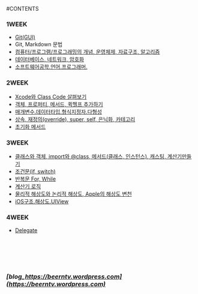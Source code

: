 #CONTENTS

### 1WEEK

- [Git(GUI)](https://github.com/hansonjung/i.hanson.jung/blob/master/0109_git/0109_Git.VCS.md)
- Git, Markdown 문법
- [컴퓨터/프로그램/프로그래밍의 개념, 운영체제, 자료구조, 알고리즘](https://github.com/hansonjung/i.hanson.jung/blob/master/0111_운영체제.자료구조.알고리즘/0111_운영체제.자료구조.알고리즘.md)
- [데이터베이스, 네트워크, 암호화](https://github.com/hansonjung/i.hanson.jung/blob/master/0112_데이터베이스.네트워크.암호화/0112_데이터베이스.네트워크.암호화.md)
- [소프트웨어공학.언어.프로그래머.](https://github.com/hansonjung/i.hanson.jung/blob/master/0113_소프트웨어공학.언어.프로그래머/0113_소프트웨어공학.언어.프로그래머.md)

### 2WEEK

- [Xcode와 Class Code 살펴보기](https://github.com/hansonjung/i.hanson.jung/blob/master/0116_Xcode.setup/0116_Xcode.setup.md)
- [객체, 프로퍼티, 메서드, 퀵헬프 추가하기](https://github.com/hansonjung/i.hanson.jung/blob/master/0117_객체.프로퍼티.메서드.퀵헬프/0117_객체.프로퍼티.메서드.퀵헬프.md)
- [매개변수.데이터타입.형식지정자.다형성](https://github.com/hansonjung/i.hanson.jung/blob/master/0118_매개변수.데이터타입.형식지정자.다형성/0118_매개변수.데이터타입.형식지정자.다형성.md)
- [상속, 재정의(override), super, self, 은닉화, 카테고리](https://github.com/hansonjung/i.hanson.jung/blob/master/0119_상속.재정의.은닉화.카테고리/0119_상속.재정의.은닉화.카테고리.md)
- [초기화 메서드](https://github.com/hansonjung/i.hanson.jung/blob/master/0120_초기화메서드/0120_초기화메서드.md)

### 3WEEK

- [클래스와 객체, import와 @class, 메서드(클래스, 인스턴스), 캐스팅, 계산기만들기 ](https://github.com/hansonjung/i.hanson.jung/blob/master/0123_클래스와객체.import와class.캐스팅.계산기만들기/0123_클래스와객체.import와class.캐스팅.계산기만들기.md)
- [조건문(if, switch)](https://github.com/hansonjung/i.hanson.jung/blob/master/0124_조건문%20if/README.md)
- [반복문 For, While](https://github.com/hansonjung/i.hanson.jung/blob/master/0124_조건문%20if/0124_조건문%20if.md)
- [계산기 로직](https://github.com/hansonjung/i.hanson.jung/blob/master/0125_계산기로직/0125_계산기로직.md)
- [물리적 해상도와 논리적 해상도,  Apple의 해상도 변천](https://github.com/hansonjung/i.hanson.jung/blob/master/0202_iOS구조.해상도.UIView/iphone_해상도_point_pixel.md)
- [iOS구조.해상도.UIView](https://github.com/hansonjung/i.hanson.jung/blob/master/0202_iOS구조.해상도.UIView/0202_iOS구조.해상도.UIView.md)


### 4WEEK

- [Delegate](https://github.com/hansonjung/i.hanson.jung/blob/master/0206_delegate.protocol/0206_delegate.md)


</br></br></br></br>
### ***[blog_https://beerntv.wordpress.com](https://beerntv.wordpress.com)***
